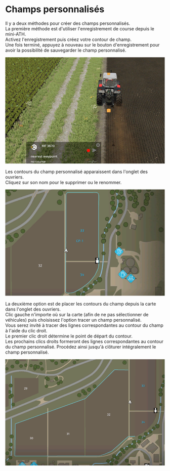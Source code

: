 # Champs personnalisés

  
Il y a deux méthodes pour créer des champs personnalisés.  
La première méthode est d'utiliser l'enregistrement de course depuis le mini-ATH.  
Activez l'enregistrement puis créez votre contour de champ.  
Une fois terminé, appuyez à nouveau sur le bouton d'enregistrement pour avoir la possibilité de sauvegarder le champ personnalisé.  

![Image](../assets/images/recordcustomhelp_0_0_765_510.png)

  
Les contours du champ personnalisé apparaissent dans l'onglet des ouvriers.  
Cliquez sur son nom pour le supprimer ou le renommer.  

![Image](../assets/images/donecustomhelp_0_0_765_510.png)

  
La deuxième option est de placer les contours du champ depuis la carte dans l'onglet des ouvriers.  
Clic gauche n'importe où sur la carte (afin de ne pas sélectionner de véhicules) puis choisissez l'option tracer un champ personnalisé.  
Vous serez invité à tracer des lignes correspondantes au contour du champ à l'aide du clic droit.  
Le premier clic droit détermine le point de départ du contour.  
Les prochains clics droits formeront des lignes correspondantes au contour du champ personnalisé. Procédez ainsi jusqu'à clôturer intégralement le champ personnalisé.  

![Image](../assets/images/drawcustomhelp_0_0_765_510.png)


